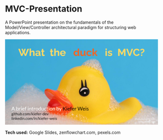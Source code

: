 # MVC-Presentation
A PowerPoint presentation on the fundamentals of the Model/View/Controller architectural paradigm for structuring web applications.

![alt tag](https://github.com/kiefer-dev/MVC-Presentation/blob/main/MVC%20Presentation%20Cover.png?raw=true)

**Tech used:** Google Slides, zenflowchart.com, pexels.com
